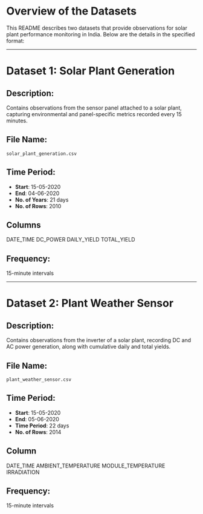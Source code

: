 # Overview of the Datasets

This README describes two datasets that provide observations for solar plant performance monitoring in India. Below are the details in the specified format:

---

# Dataset 1: Solar Plant Generation 

## Description:
Contains observations from the sensor panel attached to a solar plant, capturing environmental and panel-specific metrics recorded every 15 minutes.

## File Name:
`solar_plant_generation.csv`

## Time Period:
- **Start**: 15-05-2020
- **End**: 04-06-2020
- **No. of Years**: 21 days
- **No. of Rows**: 2010

## Columns
DATE_TIME
DC_POWER
DAILY_YIELD
TOTAL_YIELD

## Frequency:
15-minute intervals

---


# Dataset 2: Plant Weather Sensor

## Description:
Contains observations from the inverter of a solar plant, recording DC and AC power generation, along with cumulative daily and total yields.

## File Name:
`plant_weather_sensor.csv`

## Time Period:
- **Start**: 15-05-2020
- **End**: 05-06-2020
- **Time Period**: 22 days
- **No. of Rows**: 2014

## Column
DATE_TIME
AMBIENT_TEMPERATURE
MODULE_TEMPERATURE
IRRADIATION

## Frequency:
15-minute intervals